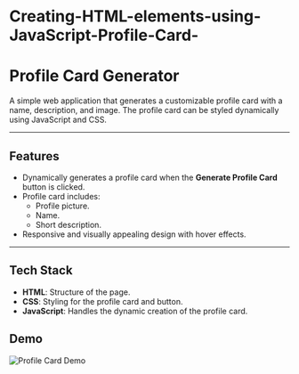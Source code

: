 # Creating-HTML-elements-using-JavaScript-Profile-Card-

# Profile Card Generator

A simple web application that generates a customizable profile card with a name, description, and image. The profile card can be styled dynamically using JavaScript and CSS.

---

## Features
- Dynamically generates a profile card when the **Generate Profile Card** button is clicked.
- Profile card includes:
  - Profile picture.
  - Name.
  - Short description.
- Responsive and visually appealing design with hover effects.

---

## Tech Stack
- **HTML**: Structure of the page.
- **CSS**: Styling for the profile card and button.
- **JavaScript**: Handles the dynamic creation of the profile card.

## Demo
![Profile Card Demo](https://quikrish.github.io/Creating-HTML-elements-using-JavaScript-Profile-Card/)
